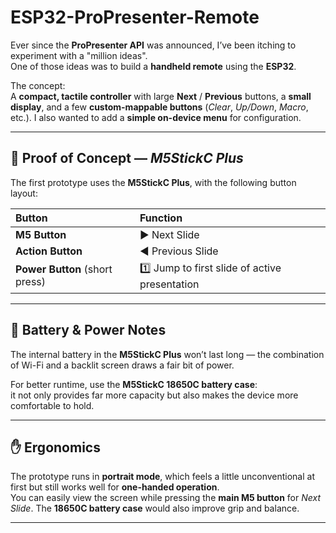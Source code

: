 # ESP32-ProPresenter-Remote

Ever since the **ProPresenter API** was announced, I’ve been itching to experiment with a "million ideas".  
One of those ideas was to build a **handheld remote** using the **ESP32**.  

The concept:  
A **compact, tactile controller** with large **Next** / **Previous** buttons, a **small display**, and a few **custom-mappable buttons** (*Clear*, *Up/Down*, *Macro*, etc.). I also wanted to add a **simple on-device menu** for configuration.

---

## 🧪 Proof of Concept — *M5StickC Plus*

The first prototype uses the **M5StickC Plus**, with the following button layout:

| Button | Function |
|:--------|:----------|
| **M5 Button** | ▶️ Next Slide |
| **Action Button** | ◀️ Previous Slide |
| **Power Button** (short press) | 1️⃣ Jump to first slide of active presentation |

---

## 🔋 Battery & Power Notes

The internal battery in the **M5StickC Plus** won’t last long — the combination of Wi-Fi and a backlit screen draws a fair bit of power.  

For better runtime, use the **M5StickC 18650C battery case**:  
it not only provides far more capacity but also makes the device more comfortable to hold.

---

## ✋ Ergonomics

The prototype runs in **portrait mode**, which feels a little unconventional at first but still works well for **one-handed operation**.  
You can easily view the screen while pressing the **main M5 button** for *Next Slide*. The **18650C battery case** would also improve grip and balance.

---






